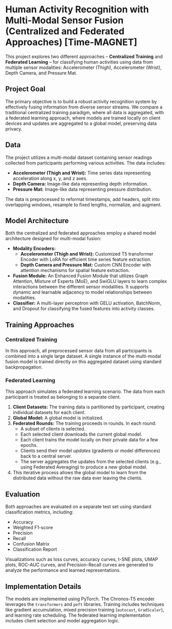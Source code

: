 # Human Activity Recognition with Multi-Modal Sensor Fusion (Centralized and Federated Approaches) [Time-MAGNET]

This project explores two different approaches – **Centralized Training** and **Federated Learning** – for classifying human activities using data from multiple sensor modalities: Accelerometer (Thigh), Accelerometer (Wrist), Depth Camera, and Pressure Mat.

## Project Goal

The primary objective is to build a robust activity recognition system by effectively fusing information from diverse sensor streams. We compare a traditional centralized training paradigm, where all data is aggregated, with a federated learning approach, where models are trained locally on client devices and updates are aggregated to a global model, preserving data privacy.

## Data

The project utilizes a multi-modal dataset containing sensor readings collected from participants performing various activities. The data includes:

*   **Accelerometer (Thigh and Wrist):** Time series data representing acceleration along x, y, and z axes.
*   **Depth Camera:** Image-like data representing depth information.
*   **Pressure Mat:** Image-like data representing pressure distribution.

The data is preprocessed to reformat timestamps, add headers, split into overlapping windows, resample to fixed lengths, normalize, and augment.

## Model Architecture

Both the centralized and federated approaches employ a shared model architecture designed for multi-modal fusion:

*   **Modality Encoders:**
    *   **Accelerometer (Thigh and Wrist):** Customized T5 transformer Encoder with LoRA for efficient time series feature extraction.
    *   **Depth Camera and Pressure Mat:** Custom CNN Encoder with attention mechanisms for spatial feature extraction.
*   **Fusion Module:** An Enhanced Fusion Module that utilizes Graph Attention, Mixture of Experts (MoE), and SwiGLU layers to learn complex interactions between the different sensor modalities. It supports dynamic and learnable adjacency to model relationships between modalities.
*   **Classifier:** A multi-layer perceptron with GELU activation, BatchNorm, and Dropout for classifying the fused features into activity classes.

## Training Approaches

### Centralized Training

In this approach, all preprocessed sensor data from all participants is combined into a single large dataset. A single instance of the multi-modal fusion model is trained directly on this aggregated dataset using standard backpropagation.

### Federated Learning

This approach simulates a federated learning scenario. The data from each participant is treated as belonging to a separate client.

1.  **Client Datasets:** The training data is partitioned by participant, creating individual datasets for each client.
2.  **Global Model:** A global model is initialized.
3.  **Federated Rounds:** The training proceeds in rounds. In each round:
    *   A subset of clients is selected.
    *   Each selected client downloads the current global model.
    *   Each client trains the model locally on their private data for a few epochs.
    *   Clients send their model *updates* (gradients or model differences) back to a central server.
    *   The server aggregates the updates from the selected clients (e.g., using Federated Averaging) to produce a new global model.
4.  This iterative process allows the global model to learn from the distributed data without the raw data ever leaving the clients.

## Evaluation

Both approaches are evaluated on a separate test set using standard classification metrics, including:

*   Accuracy
*   Weighted F1-score
*   Precision
*   Recall
*   Confusion Matrix
*   Classification Report

Visualizations such as loss curves, accuracy curves, t-SNE plots, UMAP plots, ROC-AUC curves, and Precision-Recall curves are generated to analyze the performance and learned representations.

## Implementation Details

The models are implemented using PyTorch. The Chronos-T5 encoder leverages the `transformers` and `peft` libraries. Training includes techniques like gradient accumulation, mixed precision training (`autocast`, `GradScaler`), and learning rate scheduling. The federated learning implementation includes client selection and model aggregation logic.
